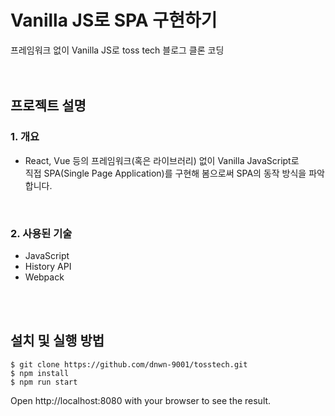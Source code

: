 # Vanilla JS로 SPA 구현하기
프레임워크 없이 Vanilla JS로 toss tech 블로그 클론 코딩   
<br/>
<br/>
         
## 프로젝트 설명
### **1. 개요**
- React, Vue 등의 프레임워크(혹은 라이브러리) 없이 Vanilla JavaScript로   
  직접 SPA(Single Page Application)를 구현해 봄으로써 SPA의 동작 방식을 파악합니다.

<br/>

### **2. 사용된 기술**
- JavaScript
- History API
- Webpack
<br/>
<br/>

## 설치 및 실행 방법
```
$ git clone https://github.com/dnwn-9001/tosstech.git
$ npm install
$ npm run start
```
Open http://localhost:8080 with your browser to see the result.

